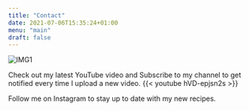 ```yaml
---
title: "Contact"
date: 2021-07-06T15:35:24+01:00
menu: "main"
draft: false
---
```

![IMG1](IMG1.jpg)

Check out my latest YouTube video and Subscribe to my channel to get notified every time I upload a new video.
{{< youtube hVD-epjsn2s >}}

Follow me on Instagram to stay up to date with my new recipes.